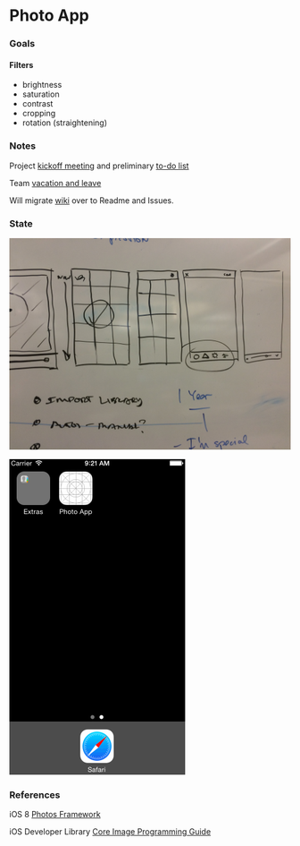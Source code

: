 # Photo App

### Goals
#### Filters
* brightness
* saturation
* contrast
* cropping 
* rotation (straightening)

### Notes
Project [kickoff meeting](https://github.com/patrickwong/photo-app/wiki/Kickoff-Meeting) and preliminary [to-do list](https://github.com/patrickwong/photo-app/wiki/To-Do)

Team [vacation and leave](https://github.com/patrickwong/photo-app/wiki/Leave)

Will migrate [wiki](https://github.com/patrickwong/photo-app/wiki) over to Readme and Issues.

### State
![image](/Images/whiteboard-1.JPG)

![image](/Images/imagePicker.gif)

### References
iOS 8 [Photos Framework](https://developer.apple.com/library/prerelease/ios/documentation/Photos/Reference/Photos_Framework/index.html#//apple_ref/doc/uid/TP40014408)

iOS Developer Library [Core Image Programming Guide](https://developer.apple.com/library/ios/documentation/GraphicsImaging/Conceptual/CoreImaging/ci_intro/ci_intro.html#//apple_ref/doc/uid/TP30001185-CH1-TPXREF101)

